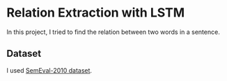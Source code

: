 # Relation Extraction with LSTM

In this project, I tried to find the relation between two words in a sentence.

## Dataset
I used [SemEval-2010 dataset](https://docs.google.com/document/d/1QO_CnmvNRnYwNWu1-QCAeR5ToQYkXUqFeAJbdEhsq7w/preview).
